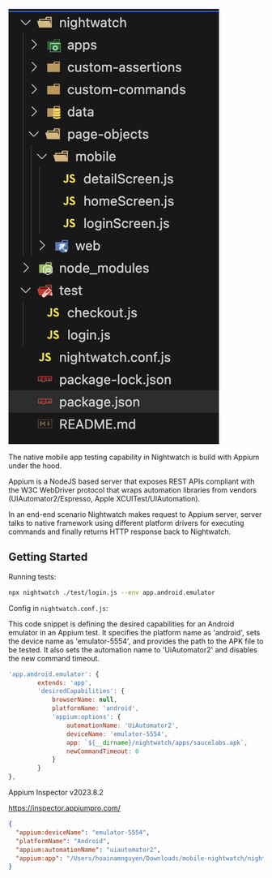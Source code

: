 ![screenshot](https://raw.githubusercontent.com/namnh663/mobile-nightwatch/main/folder.png)

The native mobile app testing capability in Nightwatch is build with Appium under the hood.

Appium is a NodeJS based server that exposes REST APIs compliant with the W3C WebDriver protocol that wraps automation libraries from vendors (UIAutomator2/Espresso, Apple XCUITest/UIAutomation).

In an end-end scenario Nightwatch makes request to Appium server, server talks to native framework using different platform drivers for executing commands and finally returns HTTP response back to Nightwatch.

## Getting Started

Running tests:

```bash
npx nightwatch ./test/login.js --env app.android.emulator
```

Config in `nightwatch.conf.js`:

This code snippet is defining the desired capabilities for an Android emulator in an Appium test. It specifies the platform name as 'android', sets the device name as 'emulator-5554', and provides the path to the APK file to be tested. It also sets the automation name to 'UiAutomator2' and disables the new command timeout.

```javascript
'app.android.emulator': {
        extends: 'app',
        'desiredCapabilities': {
            browserName: null,
            platformName: 'android',
            'appium:options': {
                automationName: 'UiAutomator2',
                deviceName: 'emulator-5554',
                app: `${__dirname}/nightwatch/apps/saucelabs.apk`,
                newCommandTimeout: 0
            }
        }
},
```

Appium Inspector v2023.8.2

https://inspector.appiumpro.com/

```json
{
  "appium:deviceName": "emulator-5554",
  "platformName": "Android",
  "appium:automationName": "uiautomator2",
  "appium:app": "/Users/hoainamnguyen/Downloads/mobile-nightwatch/nightwatch/apps/saucelabs.apk"
}
```
